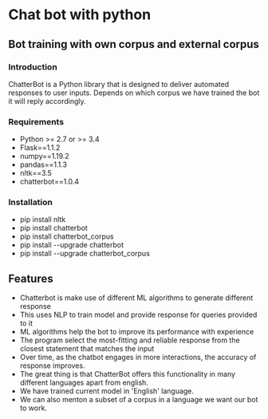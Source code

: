 # Chat bot with python
## Bot training with own corpus and external corpus
### Introduction
ChatterBot is a Python library that is designed to deliver automated responses to user inputs. Depends on which corpus we have trained the bot it will reply accordingly.

### Requirements
* Python >= 2.7 or >= 3.4
* Flask==1.1.2
* numpy==1.19.2
* pandas==1.1.3
* nltk==3.5
* chatterbot==1.0.4

### Installation
* pip install nltk
* pip install chatterbot
* pip install chatterbot_corpus
* pip install --upgrade chatterbot
* pip install --upgrade chatterbot_corpus

## Features

- Chatterbot is make use of different ML algorithms to generate different response
- This uses NLP to train model and provide response for queries provided to it
- ML algorithms help the bot to improve its performance with experience
- The program select the most-fitting and reliable response from the closest statement that matches the input
- Over time, as the chatbot engages in more interactions, the accuracy of response improves.
- The great thing is that ChatterBot offers this functionality in many different languages apart from english.
- We have trained current model in 'English' language.
- We can also menton a subset of a corpus in a language we want our bot to work.
